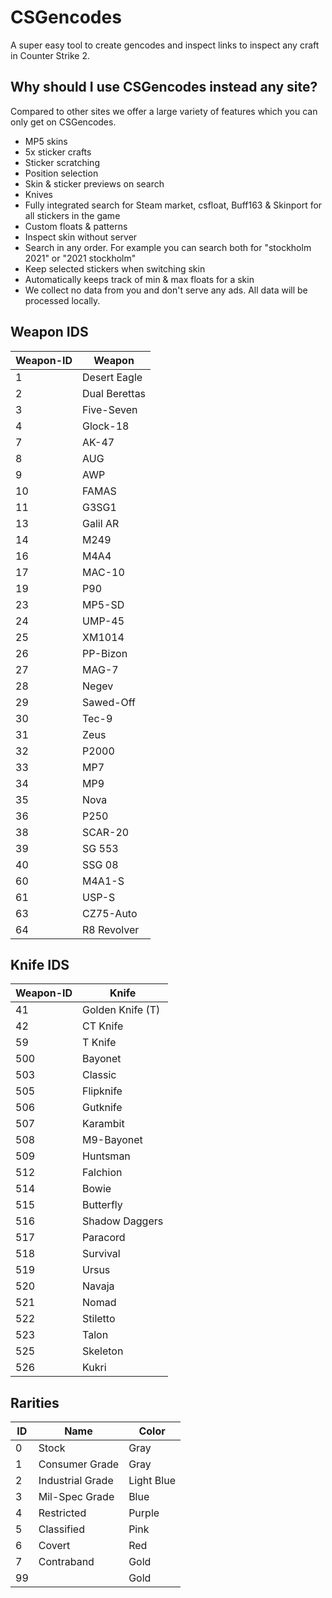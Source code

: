 # CSGencodes
A super easy tool to create gencodes and inspect links to inspect any craft in Counter Strike 2.


## Why should I use CSGencodes instead any site?

Compared to other sites we offer a large variety of features which you can only get on CSGencodes. 

- MP5 skins
- 5x sticker crafts
- Sticker scratching
- Position selection
- Skin & sticker previews on search
- Knives
- Fully integrated search for Steam market, csfloat, Buff163 & Skinport for all stickers in the game
- Custom floats & patterns
- Inspect skin without server
- Search in any order. For example you can search both for "stockholm 2021" or "2021 stockholm"
- Keep selected stickers when switching skin
- Automatically keeps track of min & max floats for a skin
- We collect no data from you and don't serve any ads. All data will be processed locally.




## Weapon IDS
|Weapon-ID|Weapon|
|---------|------|
|1|Desert Eagle|
|2|Dual Berettas|
|3|Five-Seven|
|4|Glock-18|
|7|AK-47|
|8|AUG|
|9|AWP|
|10|FAMAS|
|11|G3SG1|
|13|Galil AR|
|14|M249|
|16|M4A4|
|17|MAC-10|
|19|P90|
|23|MP5-SD|
|24|UMP-45|
|25|XM1014|
|26|PP-Bizon|
|27|MAG-7|
|28|Negev|
|29|Sawed-Off|
|30|Tec-9|
|31|Zeus|
|32|P2000|
|33|MP7|
|34|MP9|
|35|Nova|
|36|P250|
|38|SCAR-20|
|39|SG 553
|40|SSG 08|
|60|M4A1-S|
|61|USP-S|
|63|CZ75-Auto|
|64|R8 Revolver|

## Knife IDS
|Weapon-ID|Knife|
|---------|------|
|41|Golden Knife (T)|
|42|CT Knife|
|59|T Knife|
|500|Bayonet|
|503|Classic|
|505|Flipknife|
|506|Gutknife|
|507|Karambit|
|508|M9-Bayonet|
|509|Huntsman|
|512|Falchion|
|514|Bowie|
|515|Butterfly|
|516|Shadow Daggers|
|517|Paracord|
|518|Survival|
|519|Ursus|
|520|Navaja|
|521|Nomad|
|522|Stiletto|
|523|Talon|
|525|Skeleton|
|526|Kukri|

## Rarities

| ID | Name             | Color      |
|----|------------------|------------|
| 0  | Stock            | Gray       |
| 1  | Consumer Grade   | Gray       |
| 2  | Industrial Grade | Light Blue |
| 3  | Mil-Spec Grade   | Blue       |
| 4  | Restricted       | Purple     |
| 5  | Classified       | Pink       |
| 6  | Covert           | Red        |
| 7  | Contraband       | Gold       |
| 99 |                  | Gold       |